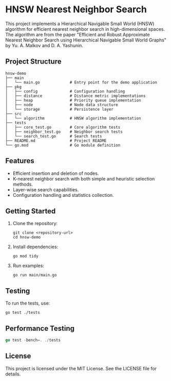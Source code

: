 # HNSW Nearest Neighbor Search

This project implements a Hierarchical Navigable Small World (HNSW) algorithm for efficient nearest neighbor search in high-dimensional spaces. The algorithm are from the paper "Efficient and Robust Approximate Nearest Neighbor Search using Hierarchical Navigable Small World Graphs" by Yu. A. Malkov and D. A. Yashunin.

## Project Structure

```
hnsw-demo
├── main
│   └── main.go             # Entry point for the demo application
├── pkg 
│   ├── config              # Configuration handling
│   ├── distance            # Distance metric implementations  
│   ├── heap                # Priority queue implementation
│   ├── node                # Node data structure
│   └── storage             # Persistence layer
├── src
│   └── algorithm           # HNSW algorithm implementation
├── tests
│   ├── core_test.go        # Core algorithm tests
│   ├── neighbor_test.go    # Neighbor search tests
│   └── search_test.go      # Search tests
├── README.md               # Project README
└── go.mod                  # Go module definition
```

## Features

- Efficient insertion and deletion of nodes.
- K-nearest neighbor search with both simple and heuristic selection methods.
- Layer-wise search capabilities.
- Configuration handling and statistics collection.

## Getting Started

1. Clone the repository:
   ```
   git clone <repository-url>
   cd hnsw-demo
   ```

2. Install dependencies:
   ```
   go mod tidy
   ```

3. Run examples:
   ```
   go run main/main.go
   ```

## Testing

To run the tests, use:
```
go test ./tests
```

## Performance Testing 

```go
go test -bench=. ./tests
```

## License

This project is licensed under the MIT License. See the LICENSE file for details.

